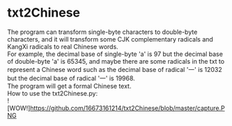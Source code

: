 # txt2Chinese
The program can transform single-byte characters to double-byte characters, and it will transform some CJK complementary radicals and KangXi radicals to real Chinese words.<br>
For example, the decimal base of single-byte 'a' is 97 but the decimal base of double-byte 'a' is 65345, and maybe there are some radicals in the txt to represent a Chinese word such as the decimal base of radical '一' is 12032 but the decimal base of radical '一' is 19968.<br>
The program will get a formal Chinese text.<br>
How to use the txt2Chinese.py:<br>
![WOW!]https://github.com/16673161214/txt2Chinese/blob/master/capture.PNG
